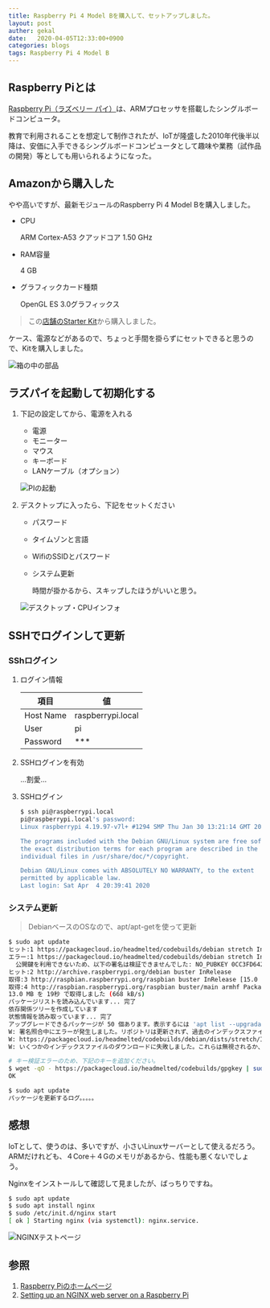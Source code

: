 ```yaml
---
title: Raspberry Pi 4 Model Bを購入して、セットアップしました。
layout: post
auther: gekal
date:   2020-04-05T12:33:00+0900
categories: blogs
tags: Raspberry Pi 4 Model B
---
```


## Raspberry Piとは

[Raspberry Pi（ラズベリー パイ）](https://ja.wikipedia.org/wiki/Raspberry_Pi)は、ARMプロセッサを搭載したシングルボードコンピュータ。

教育で利用されることを想定して制作されたが、IoTが隆盛した2010年代後半以降は、安価に入手できるシングルボードコンピュータとして趣味や業務（試作品の開発）等としても用いられるようになった。

## Amazonから購入した

やや高いですが、最新モジュールのRaspberry Pi 4 Model Bを購入しました。

- CPU

    ARM Cortex-A53 クアッドコア 1.50 GHz

- RAM容量

    4 GB

- グラフィックカード種類

    OpenGL ES 3.0グラフィックス

> この[店舗のStarter Kit](https://www.amazon.co.jp/gp/product/B083XSRYXW/ref=ppx_yo_dt_b_asin_title_o00_s00)から購入しました。

ケース、電源などがあるので、ちょっと手間を掛らずにセットできると思うので、Kitを購入しました。

![箱の中の部品](/assets/imgs/blogs/2020-04-05/things-in-box.jpeg)

## ラズパイを起動して初期化する

1. 下記の設定してから、電源を入れる

    - 電源
    - モニーター
    - マウス
    - キーボード
    - LANケーブル（オプション）

    ![PIの起動](/assets/imgs/blogs/2020-04-05/power-on-for-my-pi.jpeg)

2. デスクトップに入ったら、下記をセットください

    - パスワード
    - タイムゾンと言語
    - WifiのSSIDとパスワード
    - システム更新

        時間が掛かるから、スキップしたほうがいいと思う。

    ![デスクトップ・CPUインフォ](/assets/imgs/blogs/2020-04-05/confirm-pi-cpu-info.jpeg)

## SSHでログインして更新

### SShログイン

1. ログイン情報

    | 項目      | 値                |
    | --------- | ----------------- |
    | Host Name | raspberrypi.local |
    | User      | pi                |
    | Password  | ***               |

2. SSHログインを有効

    ...割愛...

3. SSHログイン

    ```bash
    $ ssh pi@raspberrypi.local
    pi@raspberrypi.local's password:
    Linux raspberrypi 4.19.97-v7l+ #1294 SMP Thu Jan 30 13:21:14 GMT 2020 armv7l

    The programs included with the Debian GNU/Linux system are free software;
    the exact distribution terms for each program are described in the
    individual files in /usr/share/doc/*/copyright.

    Debian GNU/Linux comes with ABSOLUTELY NO WARRANTY, to the extent
    permitted by applicable law.
    Last login: Sat Apr  4 20:39:41 2020
    ```

### システム更新

> DebianベースのOSなので、apt/apt-getを使って更新

```bash
$ sudo apt update
ヒット:1 https://packagecloud.io/headmelted/codebuilds/debian stretch InRelease
エラー:1 https://packagecloud.io/headmelted/codebuilds/debian stretch InRelease
  公開鍵を利用できないため、以下の署名は検証できませんでした: NO_PUBKEY 0CC3FD642696BFC8
ヒット:2 http://archive.raspberrypi.org/debian buster InRelease
取得:3 http://raspbian.raspberrypi.org/raspbian buster InRelease [15.0 kB]
取得:4 http://raspbian.raspberrypi.org/raspbian buster/main armhf Packages [13.0 MB]
13.0 MB を 19秒 で取得しました (668 kB/s)
パッケージリストを読み込んでいます... 完了
依存関係ツリーを作成しています
状態情報を読み取っています... 完了
アップグレードできるパッケージが 50 個あります。表示するには 'apt list --upgradable' を実行してください。
W: 署名照合中にエラーが発生しました。リポジトリは更新されず、過去のインデックスファイルが使われます。GPG エラー: https://packagecloud.io/headmelted/codebuilds/debian stretch InRelease: 公開鍵を利用できないため、以下の署名は検証できませんでした: NO_PUBKEY 0CC3FD642696BFC8
W: https://packagecloud.io/headmelted/codebuilds/debian/dists/stretch/InRelease の取得に失敗しました  公開鍵を利用できないため、以下の署名は検証できませんでした: NO_PUBKEY 0CC3FD642696BFC8
W: いくつかのインデックスファイルのダウンロードに失敗しました。これらは無視されるか、古いものが代わりに使われます。

# キー検証エラーのため、下記のキーを追加ください。
$ wget -qO - https://packagecloud.io/headmelted/codebuilds/gpgkey | sudo apt-key add -
OK

$ sudo apt update
パッケージを更新するログ。。。。。
```

## 感想

IoTとして、使うのは、多いですが、小さいLinuxサーバーとして使えるだろう。
ARMだけれども、４Core＋４Gのメモリがあるから、性能も悪くないでしょう。

Nginxをインストールして確認して見ましたが、ばっちりですね。

```bash
$ sudo apt update
$ sudo apt install nginx
$ sudo /etc/init.d/nginx start
[ ok ] Starting nginx (via systemctl): nginx.service.
```

![NGINXテストページ](/assets/imgs/blogs/2020-04-05/nginx-runs-on-raspberry-pi.png)

## 参照

1. [Raspberry Piのホームページ](https://www.raspberrypi.org/)
2. [Setting up an NGINX web server on a Raspberry Pi](https://www.raspberrypi.org/documentation/remote-access/web-server/nginx.md)

